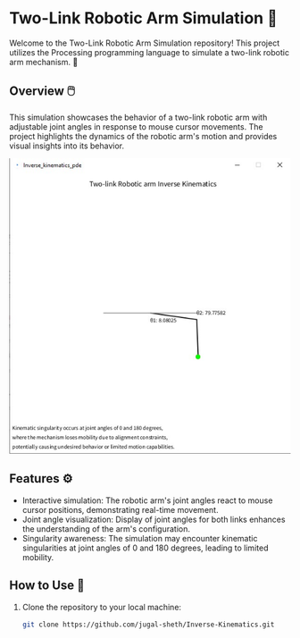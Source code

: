 # Two-Link Robotic Arm Simulation :robot:

Welcome to the Two-Link Robotic Arm Simulation repository! This project utilizes the Processing programming language to simulate a two-link robotic arm mechanism. 🦾

## Overview :computer_mouse:

This simulation showcases the behavior of a two-link robotic arm with adjustable joint angles in response to mouse cursor movements. The project highlights the dynamics of the robotic arm's motion and provides visual insights into its behavior.

![Robotic Arm Simulation](screenshot.jpg)

## Features :gear:

- Interactive simulation: The robotic arm's joint angles react to mouse cursor positions, demonstrating real-time movement.
- Joint angle visualization: Display of joint angles for both links enhances the understanding of the arm's configuration.
- Singularity awareness: The simulation may encounter kinematic singularities at joint angles of 0 and 180 degrees, leading to limited mobility.

## How to Use :rocket:

1. Clone the repository to your local machine:

   ```bash
   git clone https://github.com/jugal-sheth/Inverse-Kinematics.git
